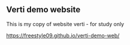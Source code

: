
## Verti demo website

This is my copy of website verti - for study only

https://freestyle09.github.io/verti-demo-web/
